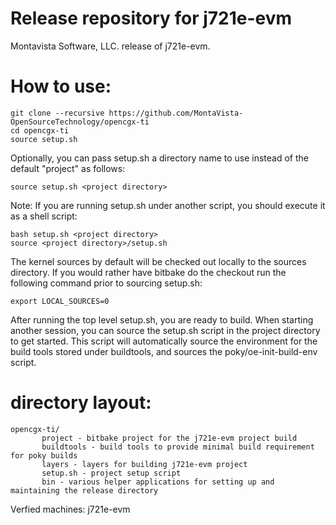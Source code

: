 # Release repository for j721e-evm

Montavista Software, LLC. release of j721e-evm. 

How to use:
==========
```
git clone --recursive https://github.com/MontaVista-OpenSourceTechnology/opencgx-ti
cd opencgx-ti
source setup.sh
```
Optionally, you can pass setup.sh a directory name to use instead of the
default "project" as follows:

```
source setup.sh <project directory>
```
Note: If you are running setup.sh under another script, you should execute it
as a shell script:

```
bash setup.sh <project directory>
source <project directory>/setup.sh
```
The kernel sources by default will be checked out locally to the sources
directory. If you would rather have bitbake do the checkout run the following
command prior to sourcing setup.sh:

```
export LOCAL_SOURCES=0
```

After running the top level setup.sh, you are ready to build. When starting
another session, you can source the setup.sh script in the project directory
to get started. This script will automatically source the environment for
the build tools stored under buildtools, and sources the 
poky/oe-init-build-env script.

directory layout:
================
```
opencgx-ti/
       project - bitbake project for the j721e-evm project build
       buildtools - build tools to provide minimal build requirement for poky builds
       layers - layers for building j721e-evm project
       setup.sh - project setup script
       bin - various helper applications for setting up and maintaining the release directory
```

Verfied machines: j721e-evm 
